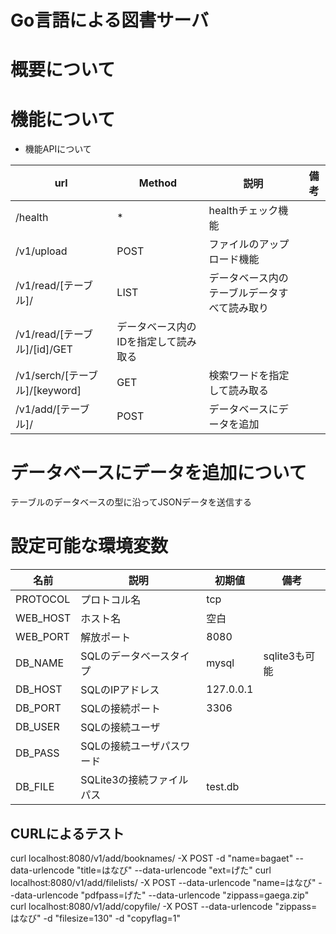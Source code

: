 # Go言語による図書サーバ

# 概要について

# 機能について

* 機能APIについて

|url|Method|説明|備考|
|--|--|--|--|
|/health|*|healthチェック機能||
|/v1/upload|POST|ファイルのアップロード機能||
|/v1/read/[テーブル]/|LIST|データベース内のテーブルデータすべて読み取り||
|/v1/read/[テーブル]/[id]/GET|データベース内のIDを指定して読み取る||
|/v1/serch/[テーブル]/[keyword]|GET|検索ワードを指定して読み取る||
|/v1/add/[テーブル]/|POST|データベースにデータを追加||


# データベースにデータを追加について
テーブルのデータベースの型に沿ってJSONデータを送信する

# 設定可能な環境変数

|名前|説明|初期値|備考|
|--|--|--|--|
|PROTOCOL|プロトコル名|tcp||
|WEB_HOST|ホスト名|空白||
|WEB_PORT|解放ポート|8080||
|DB_NAME|SQLのデータベースタイプ|mysql|sqlite3も可能|
|DB_HOST|SQLのIPアドレス|127.0.0.1||
|DB_PORT|SQLの接続ポート|3306||
|DB_USER|SQLの接続ユーザ||
|DB_PASS|SQLの接続ユーザパスワード||
|DB_FILE|SQLite3の接続ファイルパス|test.db|

## CURLによるテスト

curl localhost:8080/v1/add/booknames/  -X POST -d "name=bagaet" --data-urlencode "title=はなび" --data-urlencode "ext=げた"
curl localhost:8080/v1/add/filelists/  -X POST --data-urlencode "name=はなび" --data-urlencode "pdfpass=げた" --data-urlencode "zippass=gaega.zip"
curl localhost:8080/v1/add/copyfile/  -X POST --data-urlencode "zippass=はなび" -d "filesize=130" -d "copyflag=1"
